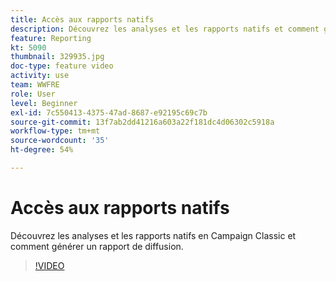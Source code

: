 ```yaml
---
title: Accès aux rapports natifs
description: Découvrez les analyses et les rapports natifs et comment générer un rapport de diffusion.
feature: Reporting
kt: 5090
thumbnail: 329935.jpg
doc-type: feature video
activity: use
team: WWFRE
role: User
level: Beginner
exl-id: 7c550413-4375-47ad-8687-e92195c69c7b
source-git-commit: 13f7ab2dd41216a603a22f181dc4d06302c5918a
workflow-type: tm+mt
source-wordcount: '35'
ht-degree: 54%

---
```


# Accès aux rapports natifs

Découvrez les analyses et les rapports natifs en Campaign Classic et comment générer un rapport de diffusion.

>[!VIDEO](https://video.tv.adobe.com/v/329935?quality=12&learn=on)
